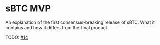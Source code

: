 # sBTC MVP

An explanation of the first consensus-breaking release of sBTC. What it contains and how it differs from the final product.

TODO: [#14](https://github.com/stacks-network/sbtc-docs/issues/14)
